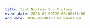 ```yaml
---
title: Sint Niklase G - B ploeg
event_date: 2026-02-09T20:00:00+01:00
end_date: 2026-02-09T23:00:00+01:00
---
```

